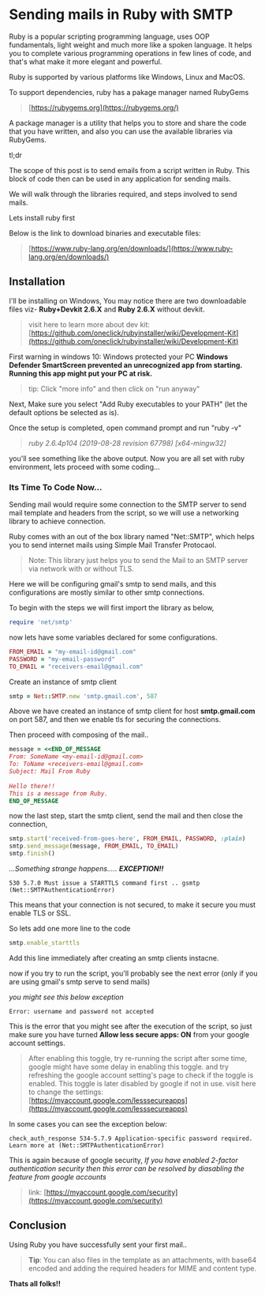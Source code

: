 

# Sending mails in Ruby with SMTP

Ruby is a popular scripting programming language, uses OOP fundamentals, light weight and much more like a spoken language.
It helps you to complete various programming operations in few lines of code, and that's what make it more elegant and powerful.

Ruby is supported by various platforms like Windows, Linux and MacOS.

To support dependencies, ruby has a pakage manager named RubyGems
> [https://rubygems.org](https://rubygems.org/)

A package manager is a utility that helps you to store and share the code that you have written, and also you can use the available libraries via RubyGems.

tl;dr


The scope of this post is to send emails from a script written in Ruby. This block of code then can be used in any application for sending mails.

We will walk through the libraries required, and steps involved to send mails.

Lets install ruby first

Below is the link to download binaries and executable files:
>[https://www.ruby-lang.org/en/downloads/](https://www.ruby-lang.org/en/downloads/)

## Installation
I'll be installing on Windows,
You may notice there are two downloadable files viz- **Ruby+Devkit 2.6.X** and **Ruby 2.6.X** without devkit.
>visit here to learn more about dev kit: [https://github.com/oneclick/rubyinstaller/wiki/Development-Kit](https://github.com/oneclick/rubyinstaller/wiki/Development-Kit)

First warning in windows 10:
Windows protected your PC
**Windows Defender SmartScreen prevented an unrecognized app from starting. Running this app might put your PC at risk.**
> tip: Click "more info" and then click on "run anyway"

Next, Make sure you select "Add Ruby executables to your PATH" (let the default options be selected as is).

Once the setup is completed, open command prompt and run "ruby -v"
>*ruby 2.6.4p104 (2019-08-28 revision 67798) [x64-mingw32]*

you'll see something like the above output.
Now you are all set with ruby environment, lets proceed with some coding...

### Its Time To Code Now...
Sending mail would require some connection to the SMTP server to send mail template and headers from the script, so we will use a networking library to achieve connection.

Ruby comes with an out of the box library named "Net::SMTP", which helps you to send internet mails using Simple Mail Transfer Protocaol.

>Note: This library just helps you to send the Mail to an SMTP server via network with or without TLS.

Here we will be configuring gmail's smtp to send mails, and this configurations are mostly similar to other smtp connections.

To begin with the steps we will first import the library as below,
```ruby
require 'net/smtp'
```
now lets have some variables declared for some configurations.
```ruby
FROM_EMAIL = "my-email-id@gmail.com"
PASSWORD = "my-email-password"
TO_EMAIL = "receivers-email@gmail.com"
```
Create an instance of smtp client
```ruby
smtp = Net::SMTP.new 'smtp.gmail.com', 587
```
Above we have created an instance of smtp client for host **smtp.gmail.com** on port 587,
and then we enable tls for securing the connections.


Then proceed with composing of the mail..
```ruby
message = <<END_OF_MESSAGE
From: SomeName <my-email-id@gmail.com>
To: ToName <receivers-email@gmail.com>
Subject: Mail From Ruby 
 
Hello there!!
This is a message from Ruby.
END_OF_MESSAGE
```
now the last step, start the smtp client, send the mail and then close the connection,
``` ruby
smtp.start('received-from-goes-here', FROM_EMAIL, PASSWORD, :plain)
smtp.send_message(message, FROM_EMAIL, TO_EMAIL)
smtp.finish()
```

*...Something strange happens..... **EXCEPTION!!***

	530 5.7.0 Must issue a STARTTLS command first .. gsmtp (Net::SMTPAuthenticationError)

This means that your connection is not secured, to make it secure you must enable TLS or SSL.

So lets add one more line to the code 
``` ruby
smtp.enable_starttls
```
Add this line immediately after creating an smtp clients instacne.

now if you try to run the script, you'll probably see the next error (only if you are using gmail's smtp serve to send mails)

*you might see this below exception*

	Error: username and password not accepted

This is the error that you might see after the execution of the script, so just make sure you have turned **Allow less secure apps: ON** from your google account settings.
> After enabling this toggle, try re-running the script after some time, google might have some delay in enabling this toggle. and try refreshing the google account setting's page to check if the toggle is enabled.
> This toggle is later disabled by google if not in use.
> visit here to change the settings: [https://myaccount.google.com/lesssecureapps](https://myaccount.google.com/lesssecureapps)

In some cases you can see the exception below:

	check_auth_response 534-5.7.9 Application-specific password required. Learn more at (Net::SMTPAuthenticationError)
This is again because of google security, *If you have enabled 2-factor authentication security then this error can be resolved by diasabling the feature from google accounts*
> link: [https://myaccount.google.com/security](https://myaccount.google.com/security)

## Conclusion
Using Ruby you have successfully sent your first mail..

>**Tip**: You can also files in the template as an attachments, with base64 encoded and adding the required headers for MIME and content type.

**Thats all folks!!**
